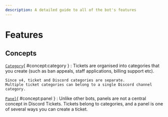```yaml
---
description: A detailed guide to all of the bot's features
---
```


# Features

## Concepts

[`Category`](#concept:category){ #concept:category }
:   Tickets are organised into categories that you create (such as ban appeals, staff applications, billing support etc).

	Since v4, ticket and Discord categories are separate.
	Multiple ticket categories can belong to a single Discord channel category. 

[`Panel`](#concept:panel){ #concept:panel }
:   Unlike other bots, panels are not a central concept in Discord Tickets.
	Tickets belong to categories, and a panel is one of several ways you can create a ticket.